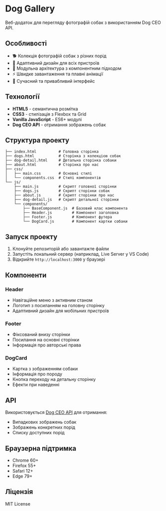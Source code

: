 # Dog Gallery

Веб-додаток для перегляду фотографій собак з використанням Dog CEO API.

## Особливості

- 🐕 Колекція фотографій собак з різних порід
- 📱 Адаптивний дизайн для всіх пристроїв
- 🧩 Модульна архітектура з компонентним підходом
- ⚡ Швидке завантаження та плавні анімації
- 🎨 Сучасний та привабливий інтерфейс

## Технології

- **HTML5** - семантична розмітка
- **CSS3** - стилізація з Flexbox та Grid
- **Vanilla JavaScript** - ES6+ модулі
- **Dog CEO API** - отримання зображень собак

## Структура проекту

```
├── index.html          # Головна сторінка
├── dogs.html           # Сторінка з колекцією собак
├── dog-detail.html     # Детальна сторінка собаки
├── about.html          # Сторінка про нас
├── css/
│   ├── main.css        # Основні стилі
│   └── components.css  # Стилі компонентів
└── js/
    ├── main.js         # Скрипт головної сторінки
    ├── dogs.js         # Скрипт сторінки собак
    ├── about.js        # Скрипт сторінки про нас
    ├── dog-detail.js   # Скрипт детальної сторінки
    └── components/
        ├── BaseComponent.js  # Базовий клас компонента
        ├── Header.js         # Компонент заголовка
        ├── Footer.js         # Компонент футера
        └── DogCard.js        # Компонент картки собаки
```

## Запуск проекту

1. Клонуйте репозиторій або завантажте файли
2. Запустіть локальний сервер (наприклад, Live Server у VS Code)
3. Відкрийте `http://localhost:3000` у браузері

## Компоненти

### Header

- Навігаційне меню з активним станом
- Логотип з посиланням на головну сторінку
- Адаптивний дизайн для мобільних пристроїв

### Footer

- Фіксований внизу сторінки
- Посилання на основні сторінки
- Інформація про авторські права

### DogCard

- Картка з зображенням собаки
- Інформація про породу
- Кнопка переходу на детальну сторінку
- Ефекти при наведенні

## API

Використовується [Dog CEO API](https://dog.ceo/dog-api/) для отримання:

- Випадкових зображень собак
- Зображень конкретних порід
- Списку доступних порід

## Браузерна підтримка

- Chrome 60+
- Firefox 55+
- Safari 12+
- Edge 79+

## Ліцензія

MIT License
